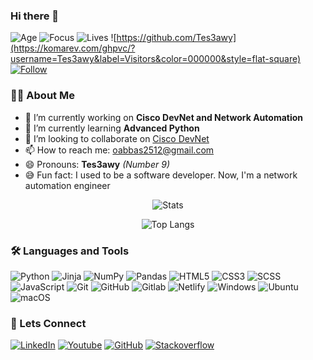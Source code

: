 ### Hi there 👋

![Age](https://img.shields.io/static/v1?label=Age&message=29&color=black&style=flat-square)
![Focus](https://img.shields.io/static/v1?label=Focus&message=Network%20Automation&color=black&style=flat-square)
![Lives](https://img.shields.io/static/v1?label=Lives&message=Cairo,%20Egypt&color=black&style=flat-square)
![https://github.com/Tes3awy](https://komarev.com/ghpvc/?username=Tes3awy&label=Visitors&color=000000&style=flat-square)
[![Follow](https://img.shields.io/github/followers/Tes3awy?label=Follow&logo=GitHub&style=social)](https://github.com/Tes3awy)
### 👨‍💻 About Me

- 🔭 I’m currently working on <span style="font-weight: bold;">Cisco DevNet and Network Automation</span>
- 🌱 I’m currently learning <span style="font-weight: bold;">Advanced Python</span>
- 👯 I’m looking to collaborate on [Cisco DevNet](https://github.com/CiscoDevNet)
- 📫 How to reach me: [oabbas2512@gmail.com](mailto:oabbas2512@gmail.com&subject=From%20GitHub%20Profile)
- 😄 Pronouns: <span style="font-weight: bold;">Tes3awy</span> _(Number 9)_
- 😅 Fun fact: I used to be a software developer. Now, I'm a network automation engineer

<p align="center"><img src="https://github-readme-stats.vercel.app/api?username=Tes3awy&show_icons=true" alt="Stats" /></p>

<p align="center"><img src="https://github-readme-stats.vercel.app/api/top-langs/?username=Tes3awy&hide=javascript,scss,css" alt="Top Langs" /></p>

### :hammer_and_wrench: Languages and Tools

![Python](https://img.shields.io/badge/-Python-black?style=flat-square&logo=python)
![Jinja](https://img.shields.io/badge/-Jinja2-black?style=flat-square&logo=jinja)
![NumPy](https://img.shields.io/badge/-NumPy-black?style=flat-square&logo=numpy)
![Pandas](https://img.shields.io/badge/-Pandas-black?style=flat-square&logo=pandas)
![HTML5](https://img.shields.io/badge/-HTML5-black?style=flat-square&logo=html5&logoColor=white)
![CSS3](https://img.shields.io/badge/-CSS3-black?style=flat-square&logo=css3)
![SCSS](https://img.shields.io/badge/-SCSS-black?style=flat-square&logo=SASS)
![JavaScript](https://img.shields.io/badge/-JavaScript-black?style=flat-square&logo=javascript)
![Git](https://img.shields.io/badge/-Git-black?style=flat-square&logo=git)
![GitHub](https://img.shields.io/badge/-GitHub-black?style=flat-square&logo=github)
![Gitlab](https://img.shields.io/badge/-Gitlab-black?style=flat-square&logo=gitlab)
![Netlify](https://img.shields.io/badge/-Netlify-black?style=flat-square&logo=netlify)
![Windows](https://img.shields.io/badge/-Windows-black?style=flat-square&logo=windows)
![Ubuntu](https://img.shields.io/badge/-Ubuntu-black?style=flat-square&logo=ubuntu)
![macOS](https://img.shields.io/badge/-macOS-black?style=flat-square&logo=apple)


### 🧲 Lets Connect

[![LinkedIn](https://img.shields.io/badge/-Osama%20Abbas-black?style=flat-square&logo=linkedin&color=0A66C2)](https://linkedin.com/in/oabbas/)
[![Youtube](https://img.shields.io/badge/-GEEK%20LEAK-black?style=flat-square&logo=youtube&color=ff0000)](https://linkedin.com/in/oabbas/)
[![GitHub](https://img.shields.io/badge/-Portfolio-black?style=flat-square&logo=github)](https://tes3awy.github.io/)
[![Stackoverflow](https://img.shields.io/badge/-Stack%20Overflow-black?style=flat-square&logo=stackoverflow)](https://stackoverflow.com/users/5865393/tes3awy)